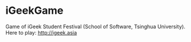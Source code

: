 iGeekGame
=========

Game of iGeek Student Festival (School of Software, Tsinghua University). Here to play: http://igeek.asia
